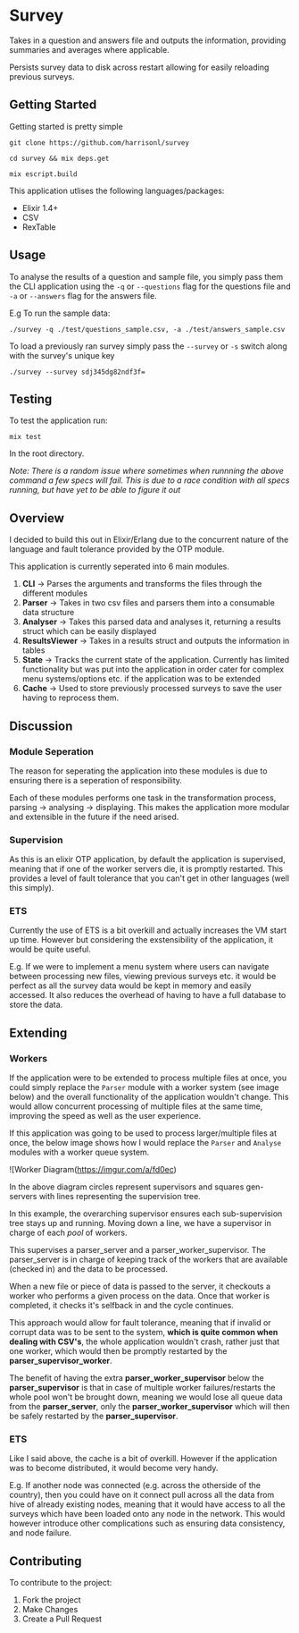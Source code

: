 # Survey

Takes in a question and answers file and outputs the information, providing summaries and averages where applicable.

Persists survey data to disk across restart allowing for easily reloading previous surveys.

## Getting Started
Getting started is pretty simple

`git clone https://github.com/harrisonl/survey`

`cd survey && mix deps.get`

`mix escript.build`

This application utlises the following languages/packages:

* Elixir 1.4+
* CSV
* RexTable

## Usage

To analyse the results of a question and sample file, you simply pass them the CLI application 
using the `-q` or `--questions` flag for the questions file and `-a` or `--answers` flag for the answers file.

E.g To run the sample data:

`./survey -q ./test/questions_sample.csv, -a ./test/answers_sample.csv`

To load a previously ran survey simply pass the `--survey` or `-s` switch along with the survey's unique key

`./survey --survey sdj345dg82ndf3f=`

## Testing

To test the application run:

`mix test`

In the root directory.

*Note: There is a random issue where sometimes when runnning the above command a few specs will fail. This is due to a race condition with all specs running, but have yet to be able to figure it out*

## Overview

I decided to build this out in Elixir/Erlang due to the concurrent nature of the language and fault tolerance provided by
the OTP module.

This application is currently seperated into 6 main modules.

1. **CLI** -> Parses the arguments and transforms the files through the different modules
2. **Parser** -> Takes in two csv files and parsers them into a consumable data structure
3. **Analyser** -> Takes this parsed data and analyses it, returning a results struct which can be easily displayed
4. **ResultsViewer** -> Takes in a results struct and outputs the information in tables
5. **State** -> Tracks the current state of the application. Currently has limited functionality but was put into the application in order
cater for complex menu systems/options etc. if the application was to be extended
6. **Cache** -> Used to store previously processed surveys to save the user having to reprocess them.

## Discussion

### Module Seperation
The reason for seperating the application into these modules is due to ensuring there is a seperation of responsibility. 

Each of these modules performs one task in the transformation process, parsing -> analysing -> displaying. This makes the application more modular and extensible in the future if the need arised.

### Supervision
As this is an elixir OTP application, by default the application is supervised, meaning that if one of the worker servers die, it is promptly restarted. This provides a level of fault tolerance that you can't get in other languages (well this simply).

### ETS
Currently the use of ETS is a bit overkill and actually increases the VM start up time. However but considering the exstensibility of the application, it would be quite useful.

E.g. If we were to implement a menu system where users can navigate between processing new files, viewing previous surveys etc. it would be perfect as all the survey data would be kept in memory and easily accessed. It also reduces the overhead of having to have a full database to store the data.

## Extending

### Workers
If the application were to be extended to process multiple files at once, you could simply replace the `Parser` module with a worker system (see image below) and the overall functionality of the application wouldn't change. This would allow concurrent processing of multiple files at the same time, improving the speed as well as the user experience.

If this application was going to be used to process larger/multiple files at once, the below image shows how I would replace the `Parser` and `Analyse` modules with a worker queue system. 

![Worker Diagram(https://imgur.com/a/fd0ec)

In the above diagram circles represent supervisors and squares gen-servers with lines representing the supervision tree. 

In this example, the overarching supervisor ensures each sub-supervision tree stays up and running. Moving down a line, we have a supervisor in charge of each *pool* of workers. 

This supervises a parser_server and a parser_worker_supervisor. The parser_server is in charge of keeping track of the workers that are available (checked in) and the data to be processed. 

When a new file or piece of data is passed to the server, it checkouts a worker who performs a given process on the data. Once that worker is completed, it checks it's selfback in and the cycle continues.

This approach would allow for fault tolerance, meaning that if invalid or corrupt data was to be sent to the system, **which is quite common when dealing with CSV's**, the whole application wouldn't crash, rather just that one worker, which would then be promptly restarted by the **parser_supervisor_worker**. 

The benefit of having the extra **parser_worker_supervisor** below the **parser_supervisor** is that in case of multiple worker failures/restarts the whole pool won't be brought down, meaning we would lose all queue data from the **parser_server**, only the **parser_worker_supervisor** which will then be safely restarted by the **parser_supervisor**.

### ETS
Like I said above, the cache is a bit of overkill. However if the application was to become distributed, it would become very handy.

E.g. If another node was connected (e.g. across the otherside of the country), then you could have on it connect pull across all the data from hive of already existing nodes, meaning that it would have access to all the surveys which have been loaded onto any node in the network. This would however introduce other complications such as ensuring data consistency, and node failure.

## Contributing

To contribute to the project:

1. Fork the project
2. Make Changes
3. Create a Pull Request
